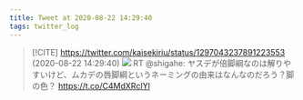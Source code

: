 ```yaml
---
title: Tweet at 2020-08-22 14:29:40
tags: twitter_log
---
```


> [!CITE] https://twitter.com/kaisekiriu/status/1297043237891223553 (2020-08-22 14:29:40)
> ![](https://twitter.com/kaisekiriu/status/1297043237891223553)
> RT @shigahe: ヤスデが倍脚綱なのは解りやすいけど、ムカデの唇脚綱というネーミングの由来はなんなのだろう？脚の色？ https://t.co/C4MdXRcIYl
